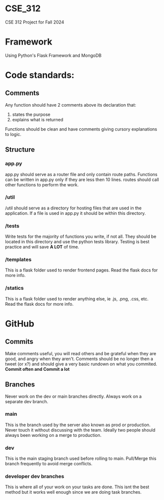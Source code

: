 # CSE_312

CSE 312 Project for Fall 2024

# Framework

Using Python's Flask Framework and MongoDB

# Code standards:

## Comments

Any function should have 2 comments above its declaration that:
1) states the purpose
2) explains what is returned

Functions should be clean and have comments giving cursory explanations to logic.

## Structure

### app.py

app.py should serve as a router file and only contain route paths. Functions can be written in app.py only if they are less then 10 lines. routes should call other functions to perform the work.

### /util

/util should serve as a directory for hosting files that are used in the application. If a file is used in app.py it should be within this directory.

### /tests

Write tests for the majority of functions you write, if not all. They should be located in this directory and use the python tests library. Testing is best practice and will save **A LOT** of time.

### /templates

This is a flask folder used to render frontend pages. Read the flask docs for more info.

### /statics

This is a flask folder used to render anything else, ie .js, .png, .css, etc. Read the flask docs for more info.

# GitHub

## Commits

Make comments useful, you will read others and be grateful when they are good, and angry when they aren't. Comments should be no longer then a tweet (or x?) and should give a very basic rundown on what you commited.
**Commit often and Commit a lot**

## Branches

Never work on the dev or main branches directly. Always work on a separate dev branch. 

### main

This is the branch used by the server also known as prod or production. Never touch it without discussing with the team. Ideally two people should always been working on a merge to production.

### dev

This is the main staging branch used before rolling to main. Pull/Merge this branch frequently to avoid merge conflicts.

### developer dev branches

This is where all of your work on your tasks are done. This isnt the best method but it works well enough since we are doing task branches.